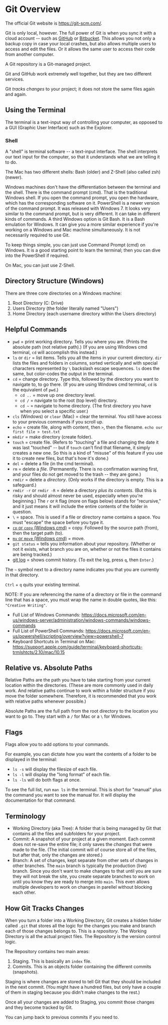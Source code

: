 # Git Overview

The official Git website is https://git-scm.com/.

Git is only local, however.  The full power of Git is when you sync it with a cloud account -- such as [GitHub](https://github.com/) or [Bitbucket](https://bitbucket.org/).  This allows you not only a backup copy in case your local crashes, but also allows multiple users to access and edit the files.  Or it allows the same user to access their code from another computer.

A Git repository is a Git-managed project.

Git and GitHub work extremely well together, but they are two different services.

Git *tracks changes* to your project; it does not store the same files again and again.


## Using the Terminal

The terminal is a text-input way of controlling your computer, as opposed to a GUI (Graphic User Interface) such as the Explorer.


### Shell

A "shell" is terminal software -- a text-input interface.  The shell interprets our text input for the computer, so that it understands what we are telling it to do.

The Mac has two different shells: Bash (older) and Z-Shell (also called zsh) (newer).

Windows machines don't have the differentiation between the terminal and the shell.  There is the command prompt (cmd).  That is the traditional Windows shell.  If you open the command prompt, you open the hardware, which has the corresponding software on it.  PowerShell is a newer version of the command prompt.  It was released with Windows 7.  It looks very similar to the command prompt, but is very different.  It can take in different kinds of commands.  A third Windows option is Git Bash.  It is a Bash emulation for Windows.  It can give you a more similar experience if you're working on a Windows and Mac machine simultaneously.  It is not necessarily required to use Git.

To keep things simple, you can just use Command Prompt (cmd) on Windows.  It is a good starting point to learn the terminal; then you can dive into the PowerShell if required.

On Mac, you can just use Z-Shell.


## Directory Structure (Windows)

There are three core directories on a Windows machine:

1. Root Directory (C: Drive)
2. Users Directory (the folder literally named "Users")
3. Home Directory (each username directory within the Users directory)


## Helpful Commands

- `pwd` = print working directory.  Tells you where you are.  (Prints the absolute path (not relative path).)  (If you are using Windows cmd terminal, `cd` will accomplish this instead.)
- `ls` or `dir` = list items.  Tells you all the items in your current directory.  `dir` lists the files and folders in columns, sorted vertically and with special characters represented by `\` backslash escape sequences.  `ls` does the same, but color-codes the output in the terminal.
- `cd` = change directory.  Type this, followed by the directory you want to navigate to, to go there.  (If you are using Windows cmd terminal, `cd` is the equivalent of `pwd`.)
  - `cd ..` = move up one directory level.
  - `cd /` = navigate to the root (top level) directory.
  - `cd ~` = navigate to home directory.  (The first directory you have when you select a specific user.)
- `cls` (Windows) or `clear` (Mac) = clear the terminal.  You still have access to your previous commands if you scroll up.
- `echo` = create file, along with content, then `>`, then the filename.  `echo our first file > test.txt`
- `mkdir` = make directory (create folder).
- `touch` = create file.  (Refers to "touching" a file and changing the date it was last "touched" -- but if `touch` can't find that filename, it simply creates a new one.  So this is a kind of "misuse" of this feature if you use it to create new files, but that's how it's done.)
- `del` = delete a file (in the cmd terminal).
- `rm` = delete a *file*.  (Permanently.  There is no confirmation warning first, and your files do not get moved to the trash -- they are gone.)
- `rmdir` = delete a *directory*.  (Only works if the directory is empty.  This is a safeguard.)
- `rmdir -r` or `rmdir -R` = delete a directory *plus its contents*.  (But this is risky and should almost never be used, especially when you're beginning.)  The `r` or `R` flag (more on flags below) stands for "recursive," and it just means it will include the entire contents of the folder in question.
- `\` = space.  This is used if a file or directory name contains a space.  You must "escape" the space before you type it.
- [`cp` or `copy` (Windows cmd)](copying.md) = copy.  Followed by the source path (from), then the target path (to).
- [`mv` or `move` (Windows cmd)](moving-or-renaming.md) = move.
- `git status` = tells you information about your repository.  (Whether or not it exists, what branch you are on, whether or not the files it contains are being tracked.)
- [git log](git-log.md) = shows commit history.  (To exit the log, press `q`, then `Enter`.)

The `~` symbol next to a directory name indicates you that you are currently in that directory.

`Ctrl` + `q` quits your existing terminal.

NOTE: If you are referencing the name of a directory or file in the command line that has a space, you must wrap the name in double quotes, like this: `"Creative Writing"`.

- Full List of Windows Commands: https://docs.microsoft.com/en-us/windows-server/administration/windows-commands/windows-commands
- Full List of PowerShell Commands: https://docs.microsoft.com/en-us/powershell/scripting/overview?view=powershell-7
- Keyboard Shortcuts in Terminal on Mac: https://support.apple.com/guide/terminal/keyboard-shortcuts-trmlshtcts/2.10/mac/10.15


## Relative vs. Absolute Paths

Relative Paths are the path you have to take starting from your current location within the directories.  (These are more commonly used in daily work.  And relative paths continue to work within a folder structure if you move the folder somewhere.  Therefore, it is recommended that you work with relative paths whenever possible.)

Absolute Paths are the full path from the root directory to the location you want to go to.  They start with a `/` for Mac or a `\` for Windows.


## Flags

Flags allow you to add options to your commands.

For example, you can dictate how you want the contents of a folder to be displayed in the terminal:

- `ls -s` will display the filesize of each file.
- `ls -l` will display the "long format" of each file.
- `ls -ls` will do both flags at once.

To see the full list, run `man ls` in the terminal.  This is short for "manual" plus the command you want to see the manual for.  It will display the documentation for that command.


## Terminology

- Working Directory (aka Tree): A folder that is being managed by Git that contains all the files and subfolders for your project.
- Commit: A snapshot of your project at a given moment.  Each commit does not re-save the entire file; it only saves the *changes* that were made to the file.  (The initial commit will of course store all of the files, but after that, only the changes are stored.)
- Branch: A set of changes, kept separate from other sets of changes in other branches.  The `main` branch is typically the production (live) branch.  Since you don't want to make changes to that until you are sure they will not break the site, you create separate branches to work on until you know they are ready to merge into `main`.  This even allows multiple developers to work on changes in parellel without blocking each other.


## How Git Tracks Changes

When you turn a folder into a Working Directory, Git creates a hidden folder called `.git` that stores all the logic for the changes you make and branch each of those changes belongs to.  This is a *repository*.  The Working Directory is all the actual project files.  The Repository is the version control logic.

The Repository contains two main areas:

1. Staging.  This is basically an `index` file.
2. Commits.  This is an objects folder containing the different commits (snapshots).

Staging is where changes are stored to tell Git that they should be included in the next commit.  (You might have a hundred files, but only have a couple of them in staging because you didn't make changes to the rest.)

Once all your changes are added to Staging, you commit those changes and they become tracked by Git.

You can jump back to previous commits if you need to.